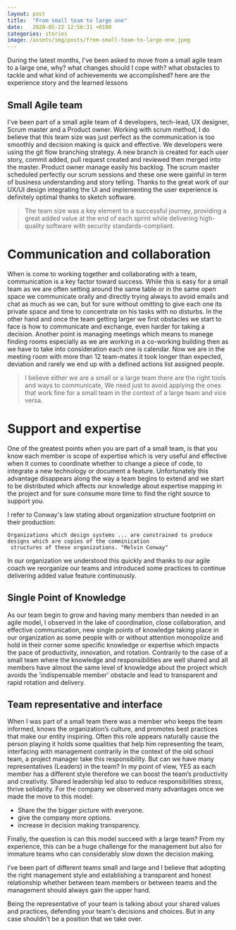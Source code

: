```yaml
---
layout: post
title:  "From small team to large one"
date:   2020-05-22 12:56:31 +0100
categories: stories
image: /assets/img/posts/from-small-team-to-large-one.jpeg
---
```

During the latest months, I’ve been asked to move from a small agile team to a large one, why? what changes should I
 cope with? what obstacles to tackle and what kind of achievements we accomplished? here are the experience story and
  the learned lessons
  
## Small Agile team
I've been part of a small agile team of 4 developers, tech-lead, UX designer, Scrum master and a Product owner. Working 
with scrum method, I do believe that this team size was just perfect as the communication is too smoothly and
 decision making is quick and effective. We developers were using the git flow branching strategy. A new branch is
  created for each user story, commit added, pull request created and reviewed then merged into the master. Product
   owner manage easily his backlog. The scrum master scheduled perfectly our scrum sessions and these one were
    gainful in term of business understanding and story telling. Thanks to the great work of our UX/UI design
     integrating the UI and implementing the user experience is definitely optimal thanks to sketch software.
     
>The team size was a key element to a successful journey, providing a great added value at the end of each sprint
 while delivering high-quality  software with  security standards-compliant.

# Communication and collaboration
When is come to working together and collaborating with a team, communication is a key factor toward success. While
 this is easy for a small team as we are often setting around the same table or in the same open space we communicate
  orally and  directly trying always to avoid emails and chat as much as we can, but for sure without omitting to
   give each  one its  private space and time to concentrate on his tasks with no disturbs. In the other hand and
    once the team getting larger we first obstacles we start to face is how to communicate and exchange, even harder
     for taking a decision. Another point is managing  meetings which means to manege finding rooms especially as we
      are working in a co-working building then as we have to take into consideration each one is calendar. Now we
       are in the meeting room with more than 12 team-mates it took longer than expected, deviation and rarely we end
        up with a defined actions list assigned people.
>I believe either we are a small or a large team there are the right tools and ways to communicate, We need just to
> avoid  applying the ones that work fine for a small team in the context of a  large team and vice versa.

# Support and expertise
One of the greatest points when you are part of a small team, is that you know each member is scope of expertise
 which is very  useful and effective when it comes to coordinate whether to change a piece of code, to integrate a new
  technology or document a feature. Unfortunately this advantage disappears along the way a team begins to extend and
   we start to be distributed which affects our knowledge about expertise mapping in the project and for sure consume
    more time to find the right source to support you. 

I refer to Conway's law stating about organization structure footprint on their production:
>
    Organizations which design systems ... are constrained to produce designs which are copies of the comminication
     structures of these organizations. "Melvin Conway"
     
In our organization we understood this quickly and thanks to our agile coach we reorganize our teams and introduced
 some practices to continue delivering added value feature continuously.
 
## Single Point of Knowledge
As our team begin to grow and having many members than needed in an agile model, I observed in the lake of
 coordination, close collaboration, and effective communication, new single points of knowledge taking  place in
  our organization as some people with or without attention monopolize and hold in their corner some specific
   knowledge or expertise which impacts the pace of productivity, innovation, and rotation.
   Contrarily to the case of a small team where the knowledge and responsibilities are well shared and all members
    have almost the same level of knowledge about the project which avoids the 'indispensable member' obstacle and
     lead to transparent and rapid rotation and delivery.
     
## Team representative and interface
When I was part of a small team there was a member who keeps the team informed, knows the organization’s culture, 
and promotes best practices that make our entity inspiring. Often this role appears naturally cause the person playing
 it holds some qualities that help him representing the team, interfacing with management contrarily in the context of
  the old school team, a project manager take this responsibility. But can we have many representatives (Leaders) in
   the team? In my point of view, YES as each member has a different style therefore we can boost the team’s 
   productivity and creativity. Shared leadership led also to reduce responsibilities stress, thrive solidarity. 
   For the company we observed many advantages once we made the move to this model:
* Share the the bigger picture with everyone.
* give the company more options.
* increase in decision making transparency.

Finally, the question is can this model succeed with a large team? From my experience, this can be a huge challenge
 for the management but also for immature teams who can considerably slow down the decision making.
 
I’ve been part of different teams small and large and I believe that adopting the right management style and
 establishing a transparent and honest relationship whether between team members or between teams and the management
  should always gain the upper hand.

Being the representative of your team is talking about your shared values and practices, defending your team's decisions
 and choices. But in any case shouldn't be a position that we take over.

